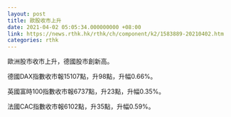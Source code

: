 ```yaml
---
layout: post
title: 歐股收市上升
date: 2021-04-02 05:05:34.000000000 +08:00
link: https://news.rthk.hk/rthk/ch/component/k2/1583889-20210402.htm
categories: rthk
---
```


歐洲股市收市上升，德國股市創新高。

德國DAX指數收市報15107點，升98點，升幅0.66%。

英國富時100指數收市報6737點，升23點，升幅0.35%。

法國CAC指數收市報6102點，升35點，升幅0.59%。
